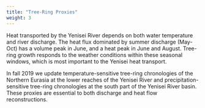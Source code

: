 ```yaml
---
title: "Tree-Ring Proxies"
weight: 3
---
```


Heat transported by the Yenisei River depends on both water
temperature and river discharge. The heat flux dominated by
summer discharge (May-Oct) has a volume peak in June, and a heat
peak in June and August. Tree-ring growth responds to the
weather conditions within these seasonal windows, which is most
important to the Yenisei heat transport.

In fall 2019 we update temperature-sensitive tree-ring
chronologies of the Northern Eurasia at the lower reaches of the
Yenisei River and precipitation-sensitive tree-ring chronologies
at the south part of the Yenisei River basin. These proxies are
essential to both discharge and heat flow reconstructions.
